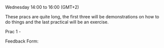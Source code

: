 

Wednesday 14:00 to 16:00 (GMT+2)

These pracs are quite long, the first three will be demonstrations on how to do things and the last practical will be an exercise.

Prac 1 - 


Feedback Form:
